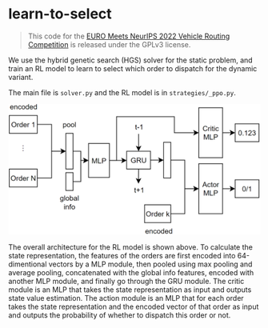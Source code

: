 # learn-to-select
> This code for the [EURO Meets NeurIPS 2022 Vehicle Routing Competition](https://euro-neurips-vrp-2022.challenges.ortec.com/) is released under the GPLv3 license.

We use the hybrid genetic search (HGS) solver for the static problem, and train an RL model to learn to select which order to dispatch for the dynamic variant.

The main file is `solver.py` and the RL model is in `strategies/_ppo.py`.

![arch](figures/rl-arch.png)

The overall architecture for the RL model is shown above. To calculate the state representation, the features of the orders are first encoded into 64-dimentional vectors by a MLP module, then pooled using max pooling and average pooling, concatenated with the global info features, encoded with another MLP module, and finally go through the GRU module. The critic module is an MLP that takes the state representation as input and outputs state value estimation. The action module is an MLP that for each order takes the state representation and the encoded vector of that order as input and outputs the probability of whether to dispatch this order or not.